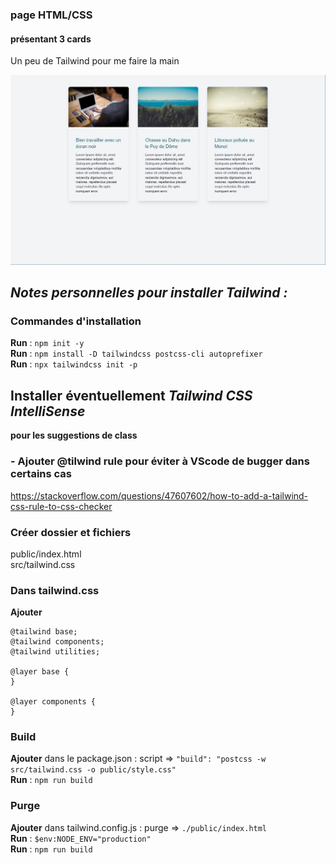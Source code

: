 
### page HTML/CSS
#### présentant 3 cards
Un peu de Tailwind pour me faire la main

![screenshot](screenshot.jpg)

## *Notes personnelles pour installer Tailwind :*

### Commandes d'installation
**Run** : `npm init -y `<br>
**Run** : `npm install -D tailwindcss postcss-cli autoprefixer`<br>
**Run** : `npx tailwindcss init -p`

## Installer éventuellement *Tailwind CSS IntelliSense*
**pour les suggestions de class** <br>

### - Ajouter @tilwind rule pour éviter à VScode de bugger dans certains cas
https://stackoverflow.com/questions/47607602/how-to-add-a-tailwind-css-rule-to-css-checker

### Créer dossier et fichiers
public/index.html<br>
src/tailwind.css

### Dans tailwind.css
**Ajouter** 
```
@tailwind base;
@tailwind components;
@tailwind utilities;

@layer base {
}

@layer components {
}
```

### Build
**Ajouter** dans le package.json : script => ``"build": "postcss -w src/tailwind.css -o public/style.css"``<br>
**Run** : ``npm run build``

### Purge
**Ajouter** dans tailwind.config.js : purge => `./public/index.html`<br>
**Run** : `$env:NODE_ENV="production"`<br>
**Run** : `npm run build`
